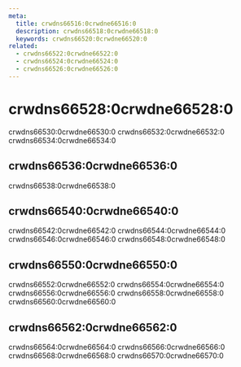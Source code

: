```yaml
---
meta:
  title: crwdns66516:0crwdne66516:0
  description: crwdns66518:0crwdne66518:0
  keywords: crwdns66520:0crwdne66520:0
related:
  - crwdns66522:0crwdne66522:0
  - crwdns66524:0crwdne66524:0
  - crwdns66526:0crwdne66526:0
---
```


# crwdns66528:0crwdne66528:0
crwdns66530:0crwdne66530:0 crwdns66532:0crwdne66532:0 crwdns66534:0crwdne66534:0

<vuetify-comparison />

## crwdns66536:0crwdne66536:0
crwdns66538:0crwdne66538:0

## crwdns66540:0crwdne66540:0
crwdns66542:0crwdne66542:0 crwdns66544:0crwdne66544:0 crwdns66546:0crwdne66546:0 crwdns66548:0crwdne66548:0

## crwdns66550:0crwdne66550:0
crwdns66552:0crwdne66552:0 crwdns66554:0crwdne66554:0 crwdns66556:0crwdne66556:0 crwdns66558:0crwdne66558:0 crwdns66560:0crwdne66560:0

## crwdns66562:0crwdne66562:0

crwdns66564:0crwdne66564:0 crwdns66566:0crwdne66566:0 crwdns66568:0crwdne66568:0 crwdns66570:0crwdne66570:0


<backmatter />
